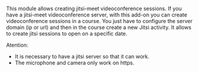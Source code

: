 This module allows creating jitsi-meet videoconference sessions. If you have a jitsi-meet videoconference server, with this add-on you can create videoconference sessions in a course. You just have to configure the server domain (ip or url) and then in the course create a new Jitsi activity. It allows to create jitsi sessions to open on a specific date.

Atention:
- It is necessary to have a jitsi server so that it can work.
- The microphone and camera only work on https.
